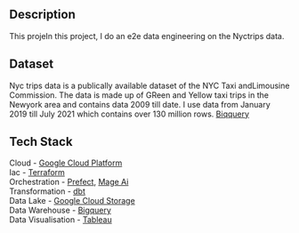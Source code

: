 
## Description
This projeIn this project, I do an e2e data engineering on the Nyctrips data. 



## Dataset

Nyc trips data is a publically available dataset of the NYC Taxi andLimousine Commission. The data is made up of GReen and Yellow taxi trips in the Newyork area and contains data 2009 till date.  I use data from January 2019 till July 2021 which contains over 130 million rows. [Biqquery](https://github.com/d-owusu/Nyctrips-Data-Eng/blob/main/images/bq.png)


## Tech Stack
Cloud - [Google Cloud Platform](https://cloud.google.com/?hl=en) \
Iac - [Terraform](https://www.terraform.io/) \
Orchestration - [Prefect](https://www.prefect.io/), [Mage Ai](https://www.mage.ai/) \
Transformation - [dbt](https://www.getdbt.com/)  \
Data Lake - [Google Cloud Storage]()  \
Data Warehouse - [Bigquery]()  \
Data Visualisation  - [Tableau]()
